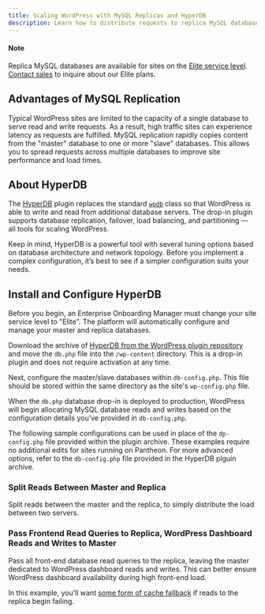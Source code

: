 ```yaml
---
title: Scaling WordPress with MySQL Replicas and HyperDB
description: Learn how to distribute requests to replica MySQL databases on WordPress using HyperDB.
---
```


<div class="alert alert-info">
<h4>Note</h4>
Replica MySQL databases are available for sites on the <a href="/resources/elite-plan-overview">Elite service level</a>. <a href="/pantheon-elite-plans">Contact sales</a> to inquire about our Elite plans.
</div>

## Advantages of MySQL Replication
Typical WordPress sites are limited to the capacity of a single database to serve read and write requests. As a result, high traffic sites can experience latency as requests are fulfilled. MySQL replication rapidly copies content from the "master" database to one or more "slave" databases. This allows you to spread requests across multiple databases to improve site performance and load times.

## About HyperDB
The [HyperDB](https://wordpress.org/support/plugin/hyperdb) plugin replaces the standard [`wpdb`](https://codex.wordpress.org/Class_Reference/wpdb) class so that WordPress is able to write and read from additional database servers. The drop-in plugin supports database replication, failover, load balancing, and partitioning — all tools for scaling WordPress.

Keep in mind, HyperDB is a powerful tool with several tuning options based on database architecture and network topology. Before you implement a complex configuration, it’s best to see if a simpler configuration suits your needs.

## Install and Configure HyperDB

Before you begin, an Enterprise Onboarding Manager must change your site service level to "Elite". The platform will automatically configure and manage your master and replica databases.

Download the archive of [HyperDB from the WordPress plugin repository](https://wordpress.org/support/plugin/hyperdb) and move the `db.php` file into the `/wp-content` directory. This is a drop-in plugin and does not require activation at any time.

Next, configure the master/slave databases within `db-config.php`. This file should be stored within the same directory as the site's `wp-config.php` file.

When the `db.php` database drop-in is deployed to production, WordPress will begin allocating MySQL database reads and writes based on the configuration details you’ve provided in `db-config.php`.

The following sample configurations can be used in place of the `dp-config.php` file provided within the plugin archive. These examples require no additional edits for sites running on Pantheon. For more advanced options, refer to the `db-config.php` file provided in the HyperDB plguin archive.

### Split Reads Between Master and Replica
Split reads between the master and the replica, to simply distribute the load between two servers.
<script src="http://gist-it.appspot.com/https://github.com/pantheon-systems/pantheon-settings-examples/blob/master/wordpress/split-reads.dbconfig.php?footer=minimal"></script>

### Pass Frontend Read Queries to Replica, WordPress Dashboard Reads and Writes to Master
Pass all front-end database read queries to the replica, leaving the master dedicated to WordPress dashboard reads and writes. This can better ensure WordPress dashboard availability during high front-end load.
<script src="http://gist-it.appspot.com/https://github.com/pantheon-systems/pantheon-settings-examples/blob/master/wordpress/master-write-replica-read.dbconfig.php?footer=minimal"></script>

In this example, you’ll want [some form of cache fallback](/docs/articles/wordpress/installing-redis-on-wordpress/) if reads to the replica begin failing.
